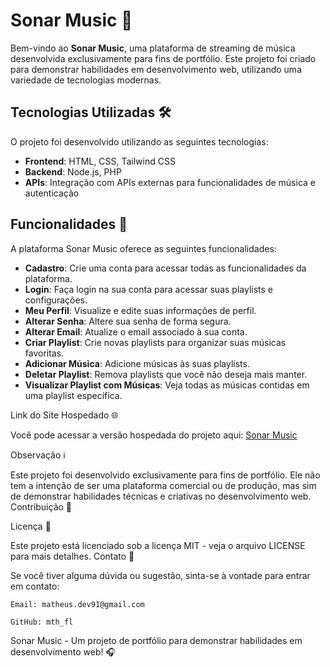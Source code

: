 # Sonar Music 🎵

Bem-vindo ao **Sonar Music**, uma plataforma de streaming de música desenvolvida exclusivamente para fins de portfólio. Este projeto foi criado para demonstrar habilidades em desenvolvimento web, utilizando uma variedade de tecnologias modernas.

## Tecnologias Utilizadas 🛠️

O projeto foi desenvolvido utilizando as seguintes tecnologias:

- **Frontend**: HTML, CSS, Tailwind CSS
- **Backend**: Node.js, PHP
- **APIs**: Integração com APIs externas para funcionalidades de música e autenticação

## Funcionalidades 🎯

A plataforma Sonar Music oferece as seguintes funcionalidades:

- **Cadastro**: Crie uma conta para acessar todas as funcionalidades da plataforma.
- **Login**: Faça login na sua conta para acessar suas playlists e configurações.
- **Meu Perfil**: Visualize e edite suas informações de perfil.
- **Alterar Senha**: Altere sua senha de forma segura.
- **Alterar Email**: Atualize o email associado à sua conta.
- **Criar Playlist**: Crie novas playlists para organizar suas músicas favoritas.
- **Adicionar Música**: Adicione músicas às suas playlists.
- **Deletar Playlist**: Remova playlists que você não deseja mais manter.
- **Visualizar Playlist com Músicas**: Veja todas as músicas contidas em uma playlist específica.


Link do Site Hospedado 🌐

Você pode acessar a versão hospedada do projeto aqui: [Sonar Music](https://sonar.infinityfreeapp.com)


Observação ℹ️

Este projeto foi desenvolvido exclusivamente para fins de portfólio. Ele não tem a intenção de ser uma plataforma comercial ou de produção, mas sim de demonstrar habilidades técnicas e criativas no desenvolvimento web.
Contribuição 🤝


Licença 📄

Este projeto está licenciado sob a licença MIT - veja o arquivo LICENSE para mais detalhes.
Contato 📧

Se você tiver alguma dúvida ou sugestão, sinta-se à vontade para entrar em contato:

    Email: matheus.dev91@gmail.com

    GitHub: mth_fl

Sonar Music - Um projeto de portfólio para demonstrar habilidades em desenvolvimento web! 🎧
